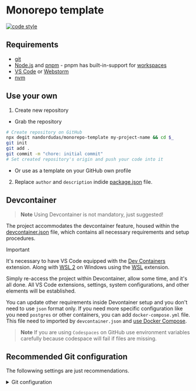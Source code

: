 # Monorepo template

[![code style](https://antfu.me/badge-code-style.svg)](https://github.com/antfu/eslint-config)

## Requirements

- [git]
- [Node.js] and [pnpm] - pnpm has built-in-support for [workspaces]
- [VS Code] or [Webstorm]
- [nvm]

## Use your own

1. Create new repository

  - Grab the repository

  ```bash
  # Create repository on GitHub
  npx degit nandordudas/monorepo-template my-project-name && cd $_
  git init
  git add .
  git commit -m "chore: initial commit"
  # Set created repository's origin and push your code into it
  ```

  - Or use as a template on your GitHub own profile

2. Replace `author` and `description` indide [package.json] file.

## Devcontainer

> **Note**
> Using Devcontainer is not mandatory, just suggested!

The project accommodates the devcontainer feature, housed within the [devcontainer.json] file, which contains all
necessary requirements and setup procedures.

> [!IMPORTANT]
> It's necessary to have VS Code equipped with the [Dev Containers] extension. Along with [WSL 2] on Windows using the
[WSL] extension.

Simply re-access the project within Devcontainer, allow some time, and it's all done. All VS Code extensions, settings,
system configurations, and other elements will be established.

You can update other requirements inside Devontainer setup and you don't need to use `json` format only. If you need
more specific configuration like you need `postgres` or other containers, you can add `docker-compose.yml` file. This
file need to imported by `devcontainer.json` and [use Docker Compose].

> **Note**
> If you are using `Codespaces` on GitHub use environment variables carefully because codespace will fail if files are
> missing.

## Recommended Git configuration

The followwing settings are just recommendations.

<details>
  <summary>Git configuration</summary>
  <br>

  Please replace your own data; name, email (and GPG key). Using [dotfiles] is much smarter approach.

  ```bash
  # Important

  git config --global user.email john.doe@email.com
  git config --global user.name "John Doe" # Quotes are required
  # If you are using Windows operating system or .gitattributes file's missing
  # git config --global core.autocrlf true

  # Recommended

  # You can clone with "gh:nandordudas/monorepo-template" instead of hard links
  git config --global url."https://github.com/".insteadOf gh:

  # Advanced

  # If you are using VS Code
  git config --global core.editor "code --wait"
  # Only affect rebase
  # git config --global sequence.editor "code --wait"

  git config --global advice.detachedHead false
  git config --global branch.autoSetupRebase always
  git config --global core.untrackedCache true
  git config --global core.whitespace "fix,-indent-with-non-tab,trailing-space,cr-at-eol"
  # Security
  # git config --global credential.helper "cache --timeout 3600"
  git config --global fetch.prune true
  git config --global fetch.pruneTags true
  git config --global merge.ff only
  git config --global pull.rebase merges
  git config --global push.autoSetupRemote true
  git config --global push.default simple
  git config --global push.followTags true
  git config --global push.useForceIfIncludes true
  git config --global rebase.autoSquash true
  git config --global rebase.autoStash true
  git config --global rebase.updateRefs true
  git config --global remote.origin.fetch "+refs/pull/*/head:refs/remotes/pull_requests/*"
  git config --global user.useConfigOnly true

  # GPG related configuration (optional)

  # If you have no GPG sign yet
  # gpg --quick-generate-key "John Doe <john.doe@email.com>" "ed25519/cert,sign+cv25519/encr"
  git config --global commit.gpgSign true
  git config --global tag.forceSignAnnotated true
  git config --global tag.gpgSign true
  # List exisiting keys
  # gpg --list-secret-keys --keyid-format long
  git config --global user.signingKey "0123456789ABCDEF"

  # You can save your GPG keys indide a priveate repository and reuse them in the future
  # Export exsiting keys
  # gpg --export-secret-key --armor <signing_key> >secret.key
  # gpg --export --armor <signing_key> >public.key
  # Importing keys
  # gpg --import private.key
  # gpg --import public.key

  # Reload Git configuration
  git config --list --show-origin
  ```
</details>

<!-- Use path related to root. -->
[devcontainer.json]: ./.devcontainer/devcontainer.json
[package.json]: ./package.json

[Dev Containers]: https://marketplace.visualstudio.com/items?itemName=ms-vscode-remote.remote-containers
[dotfiles]: https://dotfiles.github.io/
[git]: https://git-scm.com/
[Node.js]: https://nodejs.org/en
[nvm]: https://github.com/nvm-sh/nvm
[pnpm]: https://pnpm.io/
[VS Code]: https://code.visualstudio.com/
[Webstorm]: https://www.jetbrains.com/webstorm/
[workspaces]: https://pnpm.io/workspaces
[use Docker Compose]: https://code.visualstudio.com/docs/devcontainers/create-dev-container#_use-docker-compose
[WSL 2]: https://learn.microsoft.com/en-us/windows/wsl/
[WSL]: https://marketplace.visualstudio.com/items?itemName=ms-vscode-remote.remote-wsl
